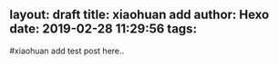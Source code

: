 layout: draft
title: xiaohuan add
author: Hexo
date: 2019-02-28 11:29:56
tags:
---
#xiaohuan add test post here..